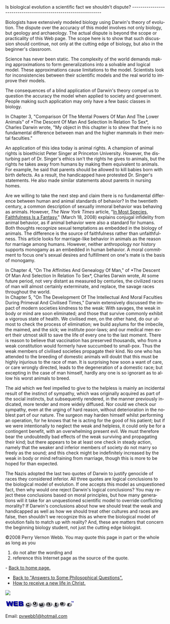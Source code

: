  <head> <base target="_blank"></base> <title>(PVW) Is biological evolution a scientific fact we shouldn't dispute?</title> <meta content="IE=9" http-equiv="X-UA-Compatible"></meta> <link href="css/page_style.css" rel="stylesheet" type="text/css"></link> </head><body lang="EN-US"><div class="page_style">Is biological evolution a scientific fact we shouldn't dispute?
---------------------------------------------------------------

Biologists have extensively modeled biology using Darwin's theory of evolution. The dispute over the accuracy of this model involves not only biology, but geology and archaeology. The actual dispute is beyond the scope or practicality of this Web page. The scope here is to show that such discussion should continue, not only at the cutting edge of biology, but also in the beginner's classroom.

Science has never been static. The complexity of the world demands making approximations to form generalizations into a solvable and logical model. These approximations cause limitations to the model. Scientists look for inconsistencies between their scientific models and the real world to improve their models.

The consequences of a blind application of Darwin's theory compel us to question the accuracy the model when applied to society and government. People making such application may only have a few basic classes in biology.

<div class="p">In Chapter 3, "Comparison Of The Mental Powers Of Man And The Lower Animals" of *The Descent Of Man And Selection In Relation To Sex*, Charles Darwin wrote, "My object in this chapter is to shew that there is no fundamental difference between man and the higher mammals in their mental faculties."

 An application of this idea today is animal rights. A champion of animal rights is bioethicist Peter Singer at Princeton University. However, the disturbing part of Dr. Singer's ethics isn't the rights he gives to animals, but the rights he takes away from humans by making them equivalent to animals. For example, he said that parents should be allowed to kill babies born with birth defects. As a result, the handicapped have protested Dr. Singer's statements. He also made similar statements about parents in nursing homes.</div>Are we willing to take the next step and claim there is no fundamental difference between human and animal standards of behavior? In the twentieth century, a common description of sexually immoral behavior was behaving as animals. However, *The New York Times* article, "[In Most Species, Faithfulness Is a Fantasy](http://www.nytimes.com/2008/03/18/science/18angi.html)," (March 18, 2008) explains conjugal infidelity from animal behavior, as if animal behavior were also a standard for humans. Both thoughts recognize sexual temptations as embedded in the biology of animals. The difference is the source of faithfulness rather than unfaithfulness. This article looks for marriage-like behavior in animals as the reason for marriage among humans. However, neither anthropology nor history supports monogamy as an embedded in human behavior. A moral commitment to focus one's sexual desires and fulfillment on one's mate is the basis of monogamy.

<div class="p">In Chapter 4, "On The Affinities And Genealogy Of Man," of *The Descent Of Man And Selection In Relation To Sex*, Charles Darwin wrote, At some future period, not very distant as measured by centuries, the civilized races of man will almost certainly exterminate, and replace, the savage races throughout the world.

</div><div class="p">In Chapter 5, "On The Development Of The Intellectual And Moral Faculties During Primeval And Civilised Times," Darwin extensively discussed the impact of modern societies kindness to the weak: With savages, the weak in body or mind are soon eliminated; and those that survive commonly exhibit a vigorous state of health. We civilised men, on the other hand, do our utmost to check the process of elimination; we build asylums for the imbecile, the maimed, and the sick; we institute poor-laws; and our medical men exert their utmost skill to save the life of every one to the last moment. There is reason to believe that vaccination has preserved thousands, who from a weak constitution would formerly have succumbed to small-pox. Thus the weak members of civilised societies propagate their kind. No one who has attended to the breeding of domestic animals will doubt that this must be highly injurious to the race of man. It is surprising how soon a want of care, or care wrongly directed, leads to the degeneration of a domestic race; but excepting in the case of man himself, hardly any one is so ignorant as to allow his worst animals to breed.

The aid which we feel impelled to give to the helpless is mainly an incidental result of the instinct of sympathy, which was originally acquired as part of the social instincts, but subsequently rendered, in the manner previously indicated, more tender and more widely diffused. Nor could we check our sympathy, even at the urging of hard reason, without deterioration in the noblest part of our nature. The surgeon may harden himself whilst performing an operation, for he knows that he is acting for the good of his patient; but if we were intentionally to neglect the weak and helpless, it could only be for a contingent benefit, with an overwhelming present evil. We must therefore bear the undoubtedly bad effects of the weak surviving and propagating their kind; but there appears to be at least one check in steady action, namely that the weaker and inferior members of society do not marry so freely as the sound; and this check might be indefinitely increased by the weak in body or mind refraining from marriage, though this is more to be hoped for than expected.

 The Nazis adopted the last two quotes of Darwin to justify genocide of races they considered inferior. All three quotes are logical conclusions to the biological model of evolution. If one accepts this model as unquestioned fact, then why would one reject Darwin's logical conclusions? You may reject these conclusions based on moral principles, but how many generations will it take for an unquestioned scientific model to override conflicting morality? If Darwin's conclusions about how we should treat the weak and handicapped as well as how we should treat other cultures and races are false, then shouldn't we recognize this as where the biological model of evolution fails to match up with reality? And, these are matters that concern the beginning biology student, not just the cutting edge biologist.</div><div class="copy">©2008 Perry Vernon Webb. You may quote this page in part or the whole as long as you   
 1) do not alter the wording and   
 2) reference this Internet page as the source of the quote. </div> </div>- [Back to home page.](noframesindex.html)
- [Back to "Answers to Some Philosophical Questions".](philosop.html)
- [How to receive a new life in Christ.](gospel.html)
 
![](http://counter.digits.com/wc/-d/4/pvwebb)

[![digits](images/wc-03.gif)](http://www.digits.com/)

Email: [pvwebb1@hotmail.com](mailto:pvwebb1@hotmail.com)

 